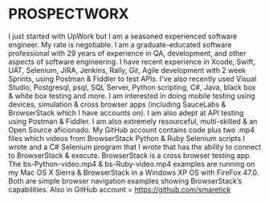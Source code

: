 # PROSPECTWORX
I just started with UpWork but I am a seasoned experienced software engineer. My rate is negotiable.
I am a graduate-educated software professional with 29 years of experience in QA, development, 
and other aspects of software engineering. I have recent experience in Xcode, Swift, UAT, Selenium, 
JIRA, Jenkins, Rally, Git, Agile development with 2 week Sprints, using Postman & Fiddler to test APIs. 
I've also recently used Visual Studio, Postgresql, psql, SQL Server, Python scripting, C#, Java, black box & 
white box testing and more. I am interested in doing mobile testing using devices, simulation & cross browser 
apps (including SauceLabs & BrowserStack which I have accounts on). I am also adept at API testing using 
Postman & Fiddler. I am also extremely resourceful, multi-skilled & an Open Source aficionado.
My GitHub account contains code plus two .mp4 files which videos from  BrowserStack Python & Ruby Selenium scripts 
I wrote  and a C# Selenium program that I wrote that has the ability to connect to BrowserStack & execute. 
BrowserStack is a cross browser testing app. The bs-Python-video.mp4 & bs-Ruby-video.mp4 examples are running on my 
Mac OS X Sierra & BrowserStack in a Windows XP OS with FireFox 47.0. Both are simple browser navigation examples 
showing BrowserStack’s capabilities. 
Also in GitHub account = https://github.com/smaretick
